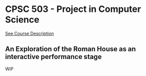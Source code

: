 # CPSC 503 - Project in Computer Science

[See Course Description](http://www.ucalgary.ca/pubs/calendar/current/computer-science.html#3649)

## An Exploration of the Roman House as an interactive performance stage

WiP

